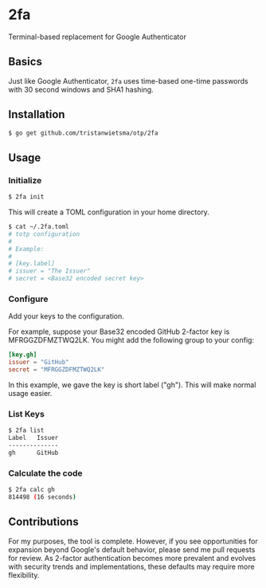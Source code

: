 # 2fa

Terminal-based replacement for Google Authenticator

## Basics

Just like Google Authenticator, `2fa` uses time-based one-time passwords with 30 second windows and SHA1 hashing.

## Installation

```bash
$ go get github.com/tristanwietsma/otp/2fa
```

## Usage

### Initialize

```bash
$ 2fa init
```

This will create a TOML configuration in your home directory.

```bash
$ cat ~/.2fa.toml 
# totp configuration
#
# Example:
#
# [key.label]
# issuer = "The Issuer"
# secret = <Base32 encoded secret key>
```

### Configure

Add your keys to the configuration.

For example, suppose your Base32 encoded GitHub 2-factor key is MFRGGZDFMZTWQ2LK. You might add the following group to your config:

```toml
[key.gh]
issuer = "GitHub"
secret = "MFRGGZDFMZTWQ2LK"
```

In this example, we gave the key is short label ("gh"). This will make normal usage easier.

### List Keys

```bash
$ 2fa list
Label   Issuer
--------------
gh      GitHub
```

### Calculate the code

```bash
$ 2fa calc gh
814498 (16 seconds)
```

## Contributions

For my purposes, the tool is complete. However, if you see opportunities for expansion beyond Google's default behavior, please send me pull requests for review. As 2-factor authentication becomes more prevalent and evolves with security trends and implementations, these defaults may require more flexibility.
